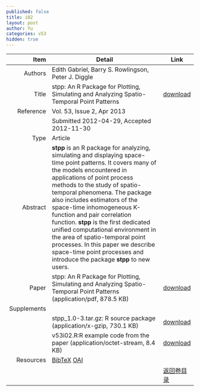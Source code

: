 ```yaml
---
published: false
title: i02
layout: post
author: Yu
categories: v53
hidden: true
---
```


| Item | Detail | Link |
|---:|---|---|
| Authors | Edith Gabriel, Barry S. Rowlingson, Peter J. Diggle| |
| Title |stpp: An R Package for Plotting, Simulating and Analyzing Spatio-Temporal Point Patterns | [download](http://www.jstatsoft.org/v53/i02/paper) |
| Reference |Vol. 53, Issue 2, Apr 2013 | |
| | Submitted 2012-04-29, Accepted 2012-11-30| | 
| Type | Article| |
| Abstract | <b>stpp</b> is an R package for analyzing, simulating and displaying space-time point patterns. It covers many of the models encountered in applications of point process methods to the study of spatio-temporal phenomena. The package also includes estimators of the space-time inhomogeneous K-function and pair correlation function. <b>stpp</b> is the first dedicated unified computational environment in the area of spatio-temporal point processes. In this paper we describe space-time point processes and introduce the package <b>stpp</b> to new users.| |
| Paper | stpp: An R Package for Plotting, Simulating and Analyzing Spatio-Temporal Point Patterns  (application/pdf, 878.5 KB)| [download](http://www.jstatsoft.org/v53/i02/paper) |
| Supplements | | |
| |stpp_1.0-3.tar.gz: R source package  (application/x-gzip, 730.1 KB)|  [download](http://www.jstatsoft.org/v53/i02/supp/1) |
| |v53i02.R:R example code from the paper  (application/octet-stream, 8.4 KB)|  [download](http://www.jstatsoft.org/v53/i02/supp/2) |
| Resources | [BibTeX](http://www.jstatsoft.org/v53/i02/bibtex) [OAI](http://www.jstatsoft.org/oai?verb=GetRecord&identifier=oai.jstatsoft/v53/i02&prefix=oai_dc)| |
| |  | [返回卷目录]({{site.baseurl}}/volume/v53.html) |